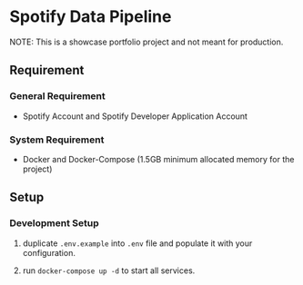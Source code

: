 # Spotify Data Pipeline

NOTE: This is a showcase portfolio project and not meant for production.

## Requirement

### General Requirement

- Spotify Account and Spotify Developer Application Account

### System Requirement

- Docker and Docker-Compose (1.5GB minimum allocated memory for the project)

## Setup

### Development Setup

1. duplicate `.env.example` into `.env` file and populate it with your configuration.

2. run `docker-compose up -d` to start all services.
